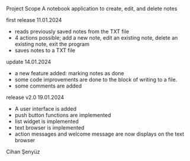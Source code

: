 Project Scope
A notebook application to create, edit, and delete notes

first release 11.01.2024
- reads previously saved notes from the TXT file
- 4 actions possible; add a new note, edit an existing note, delete an existing note, exit the program
- saves notes to a TXT file

update 14.01.2024
- a new feature added: marking notes as done
- some code improvements are done to the block of writing to a file.
- some comments are added

release v2.0 19.01.2024
- A user interface is added
- push button functions are implemented
- list widget is implemented
- text browser is implemented
- action messages and welcome message are now displays on the text browser

Cihan Şenyüz
